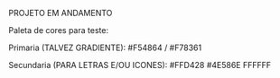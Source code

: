PROJETO EM ANDAMENTO

Paleta de cores para teste:

Primaria (TALVEZ GRADIENTE):
#F54864 / #F78361 

Secundaria (PARA LETRAS E/OU ICONES):
#FFD428
#4E586E
FFFFFF